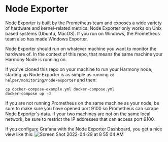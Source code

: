 # Node Exporter
Node Exporter is built by the Prometheus team and exposes a wide variety of hardware and kernel-related metrics. Node Exporter only works on Unix based systems (Ubuntu, MacOS). If you run on Windows, the Prometheus team also has made Windows Exporter.

Node Exporter should run on whatever machine you want to monitor the hardware of. In the context of this repo, that means the same machine your Harmony Node is running on.

If you've cloned this repo on your machine to run your Harmony node, starting up Node Exporter is as simple as running `cd helper/monitoring/node-exporter` and then:

```
cp docker-compose-example.yml docker-compose.yml
docker-compose up -d
```

If you are not running Prometheus on the same machine as your node, be sure to make sure you have opened port 9100 so Prometheus can scrape Node Exporter's data. If your two machines are not on the same local network, be sure to restrict the IP addresses that can access port 9100.

If you configure Grafana with the Node Exporter Dashboard, you get a nice view like this:
![Screen Shot 2022-04-29 at 8 55 04 AM](https://user-images.githubusercontent.com/92071766/165986915-a6c5d551-35fb-4a03-8bae-5f5ffd1a13ad.png)
